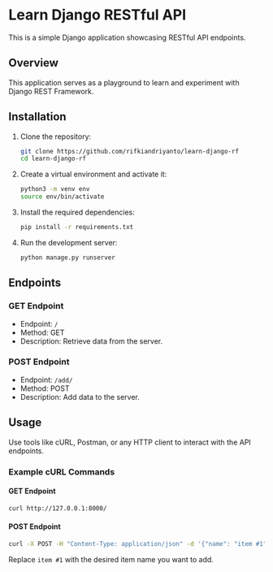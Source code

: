# Learn Django RESTful API

This is a simple Django application showcasing RESTful API endpoints.

## Overview

This application serves as a playground to learn and experiment with Django REST Framework.

## Installation

1. Clone the repository:

    ```bash
    git clone https://github.com/rifkiandriyanto/learn-django-rf
    cd learn-django-rf
    ```

2. Create a virtual environment and activate it:

    ```bash
    python3 -m venv env
    source env/bin/activate
    ```

3. Install the required dependencies:

    ```bash
    pip install -r requirements.txt
    ```

4. Run the development server:

    ```bash
    python manage.py runserver
    ```

## Endpoints

### GET Endpoint

- Endpoint: `/`
- Method: GET
- Description: Retrieve data from the server.

### POST Endpoint

- Endpoint: `/add/`
- Method: POST
- Description: Add data to the server.

## Usage

Use tools like cURL, Postman, or any HTTP client to interact with the API endpoints.

### Example cURL Commands

#### GET Endpoint

```bash
curl http://127.0.0.1:8000/
```

#### POST Endpoint

```bash
curl -X POST -H "Content-Type: application/json" -d '{"name": "item #1"}' http://127.0.0.1:8000/add/
```

Replace `item #1` with the desired item name you want to add.